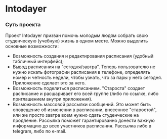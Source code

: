 # Intodayer
### Суть проекта
Проект Intodayer призван помочь молодым людям собрать свою студенческую (учебную) жизнь в одном месте. 
Можно выделить основные возможности:
- Возможность создания и редактирования расписания (удобный табличный интерфейс);
- Вывод расписания на "сегодня/завтра". Теперь пользователю не нужно искать фотографии расписания в телефоне, определять номер и четность недели, чтобы узнать, что за пары у него сегодня. Приложение сделает это за него.
- Возможность поделиться расписанием. "Староста" создает расписание и расшаривает его всей группе (либо по ссылке, либо приглашением внутри приложения).
- Возможность массовой рассылки сообщений. Это может быть оповещение об изменении в расписании, внесенное "старостой", или же просто завтра всем нужно сдать студенческие на продление. Рассылка поможет гарантированно донести важную информацию до всех участников расписания. Рассылка либо в telegram, либо по e-mail.
